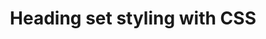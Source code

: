 ---
title: Heading set styling with CSS
layout: none
codrops: http://tympanus.net/codrops/2012/11/02/heading-set-styling-with-css/
categories: 
  - css
  - codrops
  - design
---